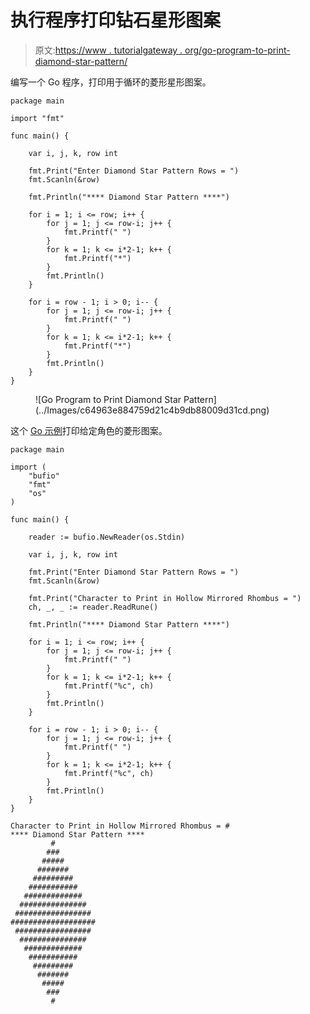 # 执行程序打印钻石星形图案

> 原文:[https://www . tutorialgateway . org/go-program-to-print-diamond-star-pattern/](https://www.tutorialgateway.org/go-program-to-print-diamond-star-pattern/)

编写一个 Go 程序，打印用于循环的菱形星形图案。

```
package main

import "fmt"

func main() {

	var i, j, k, row int

	fmt.Print("Enter Diamond Star Pattern Rows = ")
	fmt.Scanln(&row)

	fmt.Println("**** Diamond Star Pattern ****")

	for i = 1; i <= row; i++ {
		for j = 1; j <= row-i; j++ {
			fmt.Printf(" ")
		}
		for k = 1; k <= i*2-1; k++ {
			fmt.Printf("*")
		}
		fmt.Println()
	}

	for i = row - 1; i > 0; i-- {
		for j = 1; j <= row-i; j++ {
			fmt.Printf(" ")
		}
		for k = 1; k <= i*2-1; k++ {
			fmt.Printf("*")
		}
		fmt.Println()
	}
}
```

<figure class="wp-block-image size-large">![Go Program to Print Diamond Star Pattern](../Images/c64963e884759d21c4b9db88009d31cd.png)</figure>

这个 [Go 示例](https://www.tutorialgateway.org/go-programs/)打印给定角色的菱形图案。

```
package main

import (
	"bufio"
	"fmt"
	"os"
)

func main() {

	reader := bufio.NewReader(os.Stdin)

	var i, j, k, row int

	fmt.Print("Enter Diamond Star Pattern Rows = ")
	fmt.Scanln(&row)

	fmt.Print("Character to Print in Hollow Mirrored Rhombus = ")
	ch, _, _ := reader.ReadRune()

	fmt.Println("**** Diamond Star Pattern ****")

	for i = 1; i <= row; i++ {
		for j = 1; j <= row-i; j++ {
			fmt.Printf(" ")
		}
		for k = 1; k <= i*2-1; k++ {
			fmt.Printf("%c", ch)
		}
		fmt.Println()
	}

	for i = row - 1; i > 0; i-- {
		for j = 1; j <= row-i; j++ {
			fmt.Printf(" ")
		}
		for k = 1; k <= i*2-1; k++ {
			fmt.Printf("%c", ch)
		}
		fmt.Println()
	}
}
```

```
Character to Print in Hollow Mirrored Rhombus = #
**** Diamond Star Pattern ****
         #
        ###
       #####
      #######
     #########
    ###########
   #############
  ###############
 #################
###################
 #################
  ###############
   #############
    ###########
     #########
      #######
       #####
        ###
         #
```